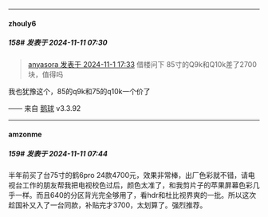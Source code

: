 ﻿
*****

####  zhouly6  
##### 158#       发表于 2024-11-11 07:30

<blockquote><a href="httphttps://bbs.saraba1st.com/2b/forum.php?mod=redirect&amp;goto=findpost&amp;pid=66596520&amp;ptid=2205189" target="_blank">anyasora 发表于 2024-11-1 17:33</a>
借楼问下 85寸的Q9k和Q10k差了2700块，值得吗</blockquote>
我也犹豫这个，85的q9k和75的q10k一个价了

—— 来自 [鹅球](https://www.pgyer.com/GcUxKd4w) v3.3.92


*****

####  amzonme  
##### 159#       发表于 2024-11-11 07:44

半年前买了台75寸的鹤6pro 24款4700元，效果非常棒，出厂色彩就不错，请电视台工作的朋友帮我把电视校色过后，颜色太准了，和我剪片子的苹果屏幕色彩几乎一样。而且640的分区背光完全够用了，看hdr和杜比视界爽的一批。所以这次趁国补又入了一台同款，补贴完才3700，太划算了。强烈推荐。

